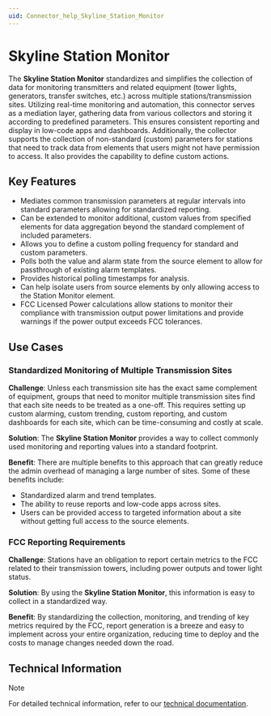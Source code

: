 ```yaml
---
uid: Connector_help_Skyline_Station_Monitor
---
```


# Skyline Station Monitor

The **Skyline Station Monitor** standardizes and simplifies the collection of data for monitoring transmitters and related equipment (tower lights, generators, transfer switches, etc.) across multiple stations/transmission sites. Utilizing real-time monitoring and automation, this connector serves as a mediation layer, gathering data from various collectors and storing it according to predefined parameters. This ensures consistent reporting and display in low-code apps and dashboards. Additionally, the collector supports the collection of non-standard (custom) parameters for stations that need to track data from elements that users might not have permission to access. It also provides the capability to define custom actions.

## Key Features

- Mediates common transmission parameters at regular intervals into standard parameters allowing for standardized reporting.
- Can be extended to monitor additional, custom values from specified elements for data aggregation beyond the standard complement of included parameters.
- Allows you to define a custom polling frequency for standard and custom parameters.
- Polls both the value and alarm state from the source element to allow for passthrough of existing alarm templates.
- Provides historical polling timestamps for analysis.
- Can help isolate users from source elements by only allowing access to the Station Monitor element.
- FCC Licensed Power calculations allow stations to monitor their compliance with transmission output power limitations and provide warnings if the power output exceeds FCC tolerances.

## Use Cases

### Standardized Monitoring of Multiple Transmission Sites

**Challenge**: Unless each transmission site has the exact same complement of equipment, groups that need to monitor multiple transmission sites find that each site needs to be treated as a one-off. This requires setting up custom alarming, custom trending, custom reporting, and custom dashboards for each site, which can be time-consuming and costly at scale.

**Solution**: The **Skyline Station Monitor** provides a way to collect commonly used monitoring and reporting values into a standard footprint.

**Benefit**: There are multiple benefits to this approach that can greatly reduce the admin overhead of managing a large number of sites. Some of these benefits include:

- Standardized alarm and trend templates.
- The ability to reuse reports and low-code apps across sites.
- Users can be provided access to targeted information about a site without getting full access to the source elements.

### FCC Reporting Requirements

**Challenge**: Stations have an obligation to report certain metrics to the FCC related to their transmission towers, including power outputs and tower light status.

**Solution**: By using the **Skyline Station Monitor**, this information is easy to collect in a standardized way.

**Benefit**: By standardizing the collection, monitoring, and trending of key metrics required by the FCC, report generation is a breeze and easy to implement across your entire organization, reducing time to deploy and the costs to manage changes needed down the road.

## Technical Information

> [!NOTE]
> For detailed technical information, refer to our [technical documentation](xref:Connector_help_Skyline_Station_Monitor_Technical).

